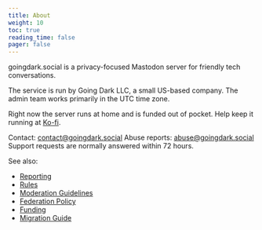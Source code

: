 ```yaml
---
title: About
weight: 10
toc: true
reading_time: false
pager: false
---
```


goingdark.social is a privacy-focused Mastodon server for friendly tech conversations.


The service is run by Going Dark LLC, a small US-based company. The admin team works primarily in the UTC time zone.

Right now the server runs at home and is funded out of pocket. Help keep it running at [Ko-fi](https://ko-fi.com/goingdark).

Contact: contact@goingdark.social
Abuse reports: abuse@goingdark.social  
Support requests are normally answered within 72 hours.

See also:

- [Reporting](/docs/user/reporting/)
- [Rules](/docs/policies/rules/)
- [Moderation Guidelines](/docs/policies/moderation-guidelines/)
- [Federation Policy](/docs/policies/federation-policy/)
- [Funding](/docs/overview/funding/)
- [Migration Guide](/docs/user/migration/)

